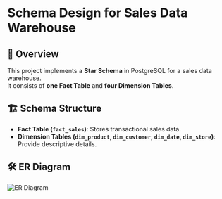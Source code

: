 # Schema Design for Sales Data Warehouse

## 📌 Overview
This project implements a **Star Schema** in PostgreSQL for a sales data warehouse.  
It consists of **one Fact Table** and **four Dimension Tables**.

## 🏗️ Schema Structure
- **Fact Table (`fact_sales`)**: Stores transactional sales data.
- **Dimension Tables (`dim_product`, `dim_customer`, `dim_date`, `dim_store`)**: Provide descriptive details.

## 🛠️ ER Diagram
![ER Diagram](C:\Users\HP\Desktop\sales-data-warehouse\images)
 
